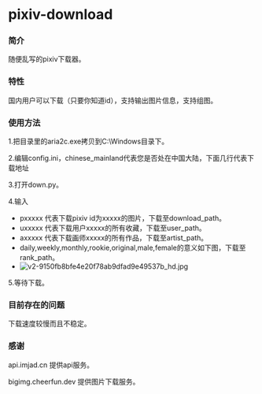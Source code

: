 # pixiv-download

### 简介

随便乱写的pixiv下载器。

### 特性

国内用户可以下载（只要你知道id），支持输出图片信息，支持组图。

### 使用方法

1.把目录里的aria2c.exe拷贝到C:\Windows目录下。

2.编辑config.ini，chinese_mainland代表您是否处在中国大陆，下面几行代表下载地址

3.打开down.py。

4.输入

- pxxxxx 代表下载pixiv id为xxxxx的图片，下载至download_path。
- uxxxxx 代表下载用户xxxxx的所有收藏，下载至user_path。
- axxxxx 代表下载画师xxxxx的所有作品，下载至artist_path。
- daily,weekly,monthly,rookie,original,male,female的意义如下图，下载至rank_path。
- ![v2-9150fb8bfe4e20f78ab9dfad9e49537b_hd.jpg](https://i.loli.net/2020/02/01/uiOyq8WVZrDc9GI.jpg)

5.等待下载。

### 目前存在的问题

下载速度较慢而且不稳定。

### 感谢

api.imjad.cn 提供api服务。

bigimg.cheerfun.dev 提供图片下载服务。